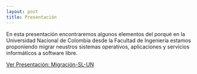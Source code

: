 ```yaml
---
layout: post
title: Presentación
---
```


En esta presentación encontraremos algunos elementos del porqué en la Universidad Nacional de Colombia desde la Facultad de Ingeniería estamos proponiendo migrar neustros sistemas operativos, aplicaciones y servicios informáticos a software libre.

 [Ver Presentación: Migración-SL-UN](https://mleonardomp.github.io/msl.reveal) 
